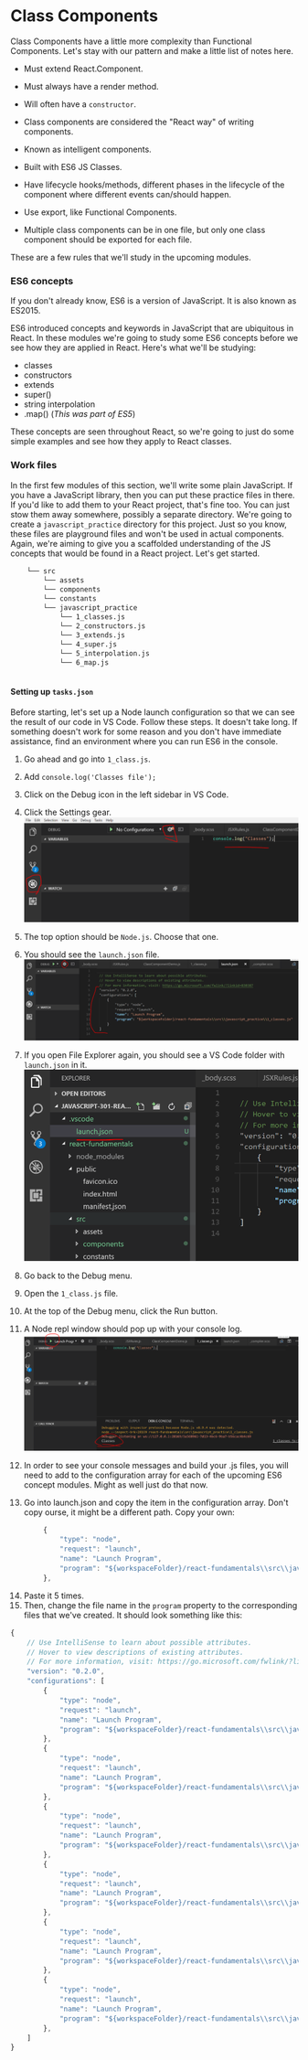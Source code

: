 # Class Components

Class Components have a little more complexity than Functional Components. Let's stay with our pattern and make a little list of notes here. 

* Must extend React.Component.

* Must always have a render method.

* Will often have a `constructor`.

* Class components are considered the "React way" of writing components.
        
* Known as intelligent components.

* Built with ES6 JS Classes.
            
* Have lifecycle hooks/methods, different phases in the lifecycle of the component where different events can/should happen. 

* Use export, like Functional Components.

* Multiple class components can be in one file, but only one class component should be exported for each file.

These are a few rules that we'll study in the upcoming modules. 
      
### ES6 concepts

If you don't already know, ES6 is a version of JavaScript. It is also known as ES2015. 

ES6 introduced concepts and keywords in JavaScript that are ubiquitous in React. In these modules we're going to study some ES6 concepts before we see how they are applied in React. Here's what we'll be studying:

* classes
* constructors
* extends
* super()
* string interpolation
* .map() (*This was part of ES5*)

These concepts are seen throughout React, so we're going to just do some simple examples and see how they apply to React classes. 

### Work files
In the first few modules of this section, we'll write some plain JavaScript. If you have a JavaScript library, then you can put these practice files in there. If you'd like to add them to your React project, that's fine too. You can just stow them away somewhere, possibly a separate directory. We're going to create a `javascript_practice` directory for this project. Just so you know, these files are playground files and won't be used in actual components. Again, we're aiming to give you a scaffolded understanding of the JS concepts that would be found in a React project. Let's get started.

```
    └── src
        └── assets
        └── components
        └── constants
        └── javascript_practice
            └── 1_classes.js
            └── 2_constructors.js
            └── 3_extends.js
            └── 4_super.js
            └── 5_interpolation.js
            └── 6_map.js
            
```



#### Setting up `tasks.json`

Before starting, let's set up a Node launch configuration so that we can see the result of our code in VS Code. Follow these steps. It doesn't take long. If something doesn't work for some reason and you don't have immediate assistance, find an environment where you can run ES6 in the console.

1. Go ahead and go into `1_class.js`. 
2. Add `console.log('Classes file');`
3. Click on the Debug icon in the left sidebar in VS Code.
4. Click the Settings gear.
![Launch-Setup](../../assets/4.1.1_launch_setup.PNG)
5. The top option should be `Node.js`. Choose that one.
6. You should see the `launch.json` file.
![Launch-Setup](../../assets/4.1.1_configuration.PNG)
7. If you open File Explorer again, you should see a VS Code folder with `launch.json` in it.
![Launch](../../assets/4.1.1_launch.PNG)

8. Go back to the Debug menu.
9. Open the `1_class.js` file. 
10. At the top of the Debug menu, click the Run button.
11. A Node repl window should pop up with your console log.
![Run](../../assets/4.1.1_run.PNG)

12. In order to see your console messages and build your .js files, you will need to add to the configuration array for each of the upcoming ES6 concept modules. Might as well just do that now.
13. Go into launch.json and copy the item in the configuration array. Don't copy ourse, it might be a different path. Copy your own:
```js
        {
            "type": "node",
            "request": "launch",
            "name": "Launch Program",
            "program": "${workspaceFolder}/react-fundamentals\\src\\javascript_practice\\1_classes.js"
        },
```
14. Paste it 5 times.
15. Then, change the file name in the `program` property to the corresponding files that we've created. It should look something like this:

```js
{
    // Use IntelliSense to learn about possible attributes.
    // Hover to view descriptions of existing attributes.
    // For more information, visit: https://go.microsoft.com/fwlink/?linkid=830387
    "version": "0.2.0",
    "configurations": [
        {
            "type": "node",
            "request": "launch",
            "name": "Launch Program",
            "program": "${workspaceFolder}/react-fundamentals\\src\\javascript_practice\\6_map.js"
        },
        {
            "type": "node",
            "request": "launch",
            "name": "Launch Program",
            "program": "${workspaceFolder}/react-fundamentals\\src\\javascript_practice\\5_interpolation.js"
        },
        {
            "type": "node",
            "request": "launch",
            "name": "Launch Program",
            "program": "${workspaceFolder}/react-fundamentals\\src\\javascript_practice\\5_super.js"
        },
        {
            "type": "node",
            "request": "launch",
            "name": "Launch Program",
            "program": "${workspaceFolder}/react-fundamentals\\src\\javascript_practice\\3_extends.js"
        },
        {
            "type": "node",
            "request": "launch",
            "name": "Launch Program",
            "program": "${workspaceFolder}/react-fundamentals\\src\\javascript_practice\\2_constructors.js"
        },
        {
            "type": "node",
            "request": "launch",
            "name": "Launch Program",
            "program": "${workspaceFolder}/react-fundamentals\\src\\javascript_practice\\1_classes.js"
        },
    ]
}
```
